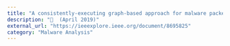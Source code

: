 ```yaml
---
title: "A consistently-executing graph-based approach for malware packer identification"
description: "📰  (April 2019)"
external_url: "https://ieeexplore.ieee.org/document/8695825"
category: "Malware Analysis"
---
```


